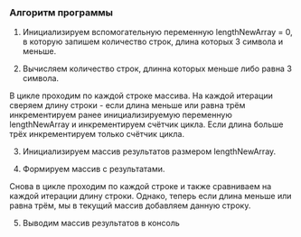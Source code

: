 ### Алгоритм программы


1. Инициализируем вспомогательную переменную lengthNewArray = 0, в которую запишем количество строк, длина которых 3 символа и меньше.

2. Вычисляем количество строк, длинна которых меньше либо равна 3 символа.

В цикле проходим по каждой строке массива. На каждой итерации сверяем длину строки - если длина меньше или равна трём инкрементируем ранее инициализируемую переменную lengthNewArray и инкрементируем счётчик цикла. Если длина больше трёх инкрементируем только счётчик цикла.

3. Инициализируем массив результатов размером lengthNewArray.

4. Формируем массив с результатами.

Снова в цикле проходим по каждой строке и также сравниваем на каждой итерации длину строки. Однако, теперь если длина меньше или равна трём, мы в текущий массив добавляем данную строку.

5. Выводим массив результатов в консоль